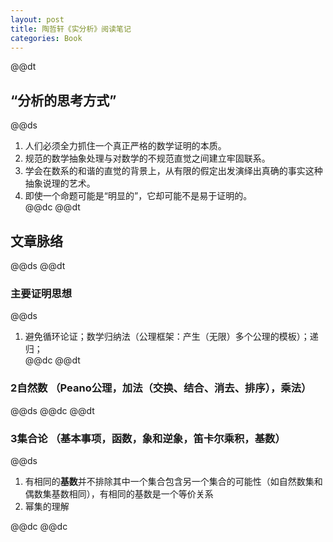 ```yaml
---  
layout: post  
title: 陶哲轩《实分析》阅读笔记  
categories: Book  
---  
```

@@dt
## “分析的思考方式”
@@ds
1. 人们必须全力抓住一个真正严格的数学证明的本质。  
2. 规范的数学抽象处理与对数学的不规范直觉之间建立牢固联系。  
3. 学会在数系的和谐的直觉的背景上，从有限的假定出发演绎出真确的事实这种抽象说理的艺术。  
4. 即使一个命题可能是“明显的”，它却可能不是易于证明的。  
@@dc
@@dt
## 文章脉络
@@ds
@@dt
### 主要证明思想
@@ds
1. 避免循环论证；数学归纳法（公理框架：产生（无限）多个公理的模板）；递归；  
@@dc
@@dt
### 2自然数 （Peano公理，加法（交换、结合、消去、排序），乘法）
@@ds
@@dc
@@dt
### 3集合论 （基本事项，函数，象和逆象，笛卡尔乘积，基数）
@@ds
1. 有相同的**基数**并不排除其中一个集合包含另一个集合的可能性（如自然数集和偶数集基数相同），有相同的基数是一个等价关系  
2. 幂集的理解  

@@dc
@@dc
